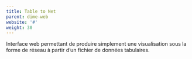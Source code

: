 ```yaml
---
title: Table to Net
parent: dime-web
website: '#'
weight: 30
---
```


Interface web permettant de produire simplement une visualisation sous la forme de réseau à partir d’un fichier de données tabulaires.
